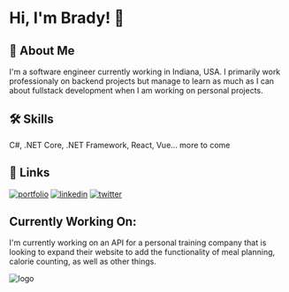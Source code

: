 
# Hi, I'm Brady! 👋


## 🚀 About Me
I'm a software engineer currently working in Indiana, USA. I primarily work professionaly on backend projects but manage to learn as much as I can about fullstack development when I am working on personal projects.


## 🛠 Skills
C#, .NET Core, .NET Framework, React, Vue... more to come


## 🔗 Links
[![portfolio](https://img.shields.io/badge/my_portfolio-000?style=for-the-badge&logo=ko-fi&logoColor=white)](https://github.com/bradyscode)
[![linkedin](https://img.shields.io/badge/linkedin-0A66C2?style=for-the-badge&logo=linkedin&logoColor=white)](https://www.linkedin.com/in/bradystohler)
[![twitter](https://img.shields.io/badge/twitter-1DA1F2?style=for-the-badge&logo=twitter&logoColor=white)](https://twitter.com/bradyscode)


## Currently Working On:
I'm currently working on an API for a personal training company that is looking to expand their website to add the functionality of meal planning, calorie counting, as well as other things.


![logo](https://user-images.githubusercontent.com/58865862/162867934-ae64015e-b67d-42fd-9867-5370ed2ccc27.png)

